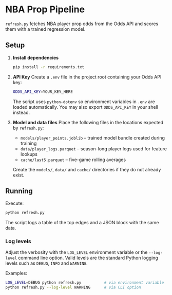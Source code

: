 # NBA Prop Pipeline

`refresh.py` fetches NBA player prop odds from the Odds API and scores them with a trained regression model.

## Setup

1. **Install dependencies**
   ```bash
   pip install -r requirements.txt
   ```

2. **API Key**
   Create a `.env` file in the project root containing your Odds API key:
   ```bash
   ODDS_API_KEY=YOUR_KEY_HERE
   ```
   The script uses `python-dotenv` so environment variables in `.env` are loaded automatically. You may also export `ODDS_API_KEY` in your shell instead.

3. **Model and data files**
   Place the following files in the locations expected by `refresh.py`:
   - `models/player_points.joblib` – trained model bundle created during training
   - `data/player_logs.parquet` – season-long player logs used for feature lookups
   - `cache/last5.parquet` – five-game rolling averages

   Create the `models/`, `data/` and `cache/` directories if they do not already exist.

## Running

Execute:
```bash
python refresh.py
```
The script logs a table of the top edges and a JSON block with the same data.

### Log levels

Adjust the verbosity with the `LOG_LEVEL` environment variable or the
`--log-level` command line option. Valid levels are the standard Python logging
levels such as `DEBUG`, `INFO` and `WARNING`.

Examples:

```bash
LOG_LEVEL=DEBUG python refresh.py          # via environment variable
python refresh.py --log-level WARNING      # via CLI option
```
